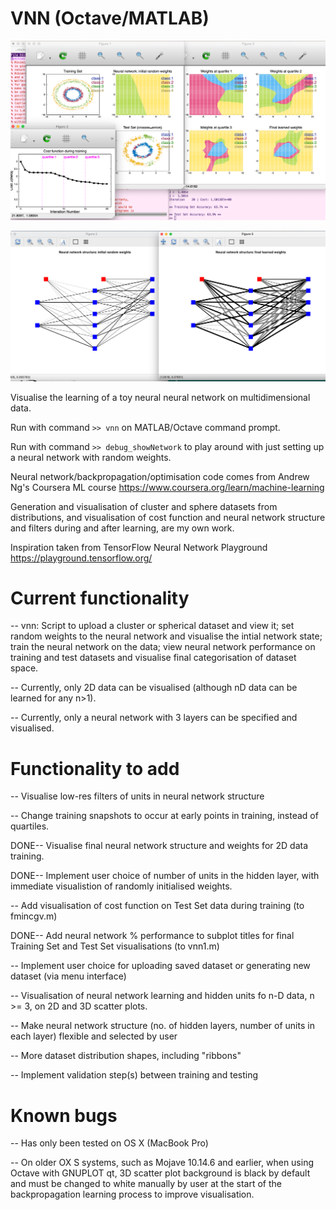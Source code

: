 # VNN (Octave/MATLAB)

![Neural Network Visualisations](220515_vnn1_visuals.png)

![Show Structure](220612_showNetworkfig.png)

Visualise the learning of a toy neural neural network on
multidimensional data.

Run with command `>> vnn` on MATLAB/Octave command prompt.

Run with command `>> debug_showNetwork` to play around with just
setting up a neural network with random weights.

Neural network/backpropagation/optimisation code comes from Andrew
Ng's Coursera ML course
https://www.coursera.org/learn/machine-learning

Generation and visualisation of cluster and sphere datasets from
distributions, and visualisation of cost function and neural network
structure and filters during and after learning, are my own work.

Inspiration taken from TensorFlow Neural Network Playground
https://playground.tensorflow.org/


# Current functionality

-- vnn: Script to upload a cluster or spherical dataset and view it;
   set random weights to the neural network and visualise the intial
   network state; train the neural network on the data; view neural
   network performance on training and test datasets and visualise
   final categorisation of dataset space.

-- Currently, only 2D data can be visualised (although nD data can be
   learned for any n>1).

-- Currently, only a neural network with 3 layers can be specified and
   visualised.


# Functionality to add
-- Visualise low-res filters of units in neural network structure

-- Change training snapshots to occur at early points in training,
   instead of quartiles.

DONE-- Visualise final neural network structure and weights for 2D
   data training.

DONE-- Implement user choice of number of units in the hidden layer, with
   immediate visualistion of randomly initialised weights.

-- Add visualisation of cost function on Test Set data during training
   (to fmincgv.m)

DONE-- Add neural network % performance to subplot titles for final
   Training Set and Test Set visualisations (to vnn1.m)

-- Implement user choice for uploading saved dataset or generating new
   dataset (via menu interface)

-- Visualisation of neural network learning and hidden units fo n-D
   data, n >= 3, on 2D and 3D scatter plots.

-- Make neural network structure (no. of hidden layers, number of
   units in each layer) flexible and selected by user

-- More dataset distribution shapes, including "ribbons"

-- Implement validation step(s) between training and testing



# Known bugs
-- Has only been tested on OS X (MacBook Pro)

-- On older OX S systems, such as Mojave 10.14.6 and earlier, when
   using Octave with GNUPLOT qt, 3D scatter plot background is black
   by default and must be changed to white manually by user at the
   start of the backpropagation learning process to improve
   visualisation.


